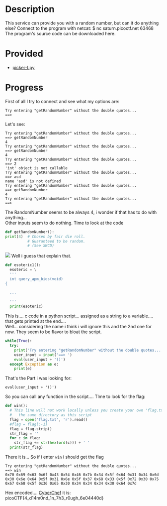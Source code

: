 # Description
This service can provide you with a random number, but can it do anything else?
Connect to the program with netcat:
$ nc saturn.picoctf.net 63468
The program's source code can be downloaded here.

# Provided
- [picker-I.py](.prov/400-picker-I.py)

# Progress
First of all I try to connect and see what my options are:
~~~
Try entering "getRandomNumber" without the double quotes...
==>
~~~
Let's see:
~~~
Try entering "getRandomNumber" without the double quotes...
==> getRandomNumber
4
Try entering "getRandomNumber" without the double quotes...
==> getRandomNumber
4
Try entering "getRandomNumber" without the double quotes...
==> 2
'int' object is not callable
Try entering "getRandomNumber" without the double quotes...
==> asd
name 'asd' is not defined
Try entering "getRandomNumber" without the double quotes...
==> getRandomNumber
4
Try entering "getRandomNumber" without the double quotes...
==>
~~~
The RandomNumber seems to be always 4, i wonder if that has to do with anything...<br>
Other inputs seem to do nothing. Time to look at the code
~~~python
def getRandomNumber():
print(4)  # Chosen by fair die roll.
          # Guaranteed to be random.
          # (See XKCD)
~~~
![](https://imgs.xkcd.com/comics/random_number.png)
Well i guess that explain that.

~~~python
def esoteric1():
  esoteric = \
  '''
  int query_apm_bios(void)
{

  ...
  
  '''
  print(esoteric)
~~~
This is.... c code in a python script... assigned as a string to a variable.... that gets printed at the end....<br>
Well... considering the name i think i will ignore this and the 2nd one for now. They seem to be flavor to bloat the script.
~~~python
while(True):
  try:
    print('Try entering "getRandomNumber" without the double quotes...')
    user_input = input('==> ')
    eval(user_input + '()')
  except Exception as e:
    print(e)
~~~
That's the Part i was looking for:
~~~
eval(user_input + '()')
~~~
So you can call any function in the script.... TIme to look for the flag:
~~~python
def win():
  # This line will not work locally unless you create your own 'flag.txt' in
  #   the same directory as this script
  flag = open('flag.txt', 'r').read()
  #flag = flag[:-1]
  flag = flag.strip()
  str_flag = ''
  for c in flag:
    str_flag += str(hex(ord(c))) + ' '
  print(str_flag)
~~~
There it is... So if i enter `win` i should get the flag
~~~
Try entering "getRandomNumber" without the double quotes...
==> win
0x70 0x69 0x63 0x6f 0x43 0x54 0x46 0x7b 0x34 0x5f 0x64 0x31 0x34 0x6d 0x30 0x6e 0x64 0x5f 0x31 0x6e 0x5f 0x37 0x68 0x33 0x5f 0x72 0x30 0x75 0x67 0x68 0x5f 0x36 0x65 0x30 0x34 0x34 0x34 0x30 0x64 0x7d
~~~
Hex encoded.... [CyberChef](https://gchq.github.io/CyberChef/#recipe=From_Hex('Auto')&input=MHg3MCAweDY5IDB4NjMgMHg2ZiAweDQzIDB4NTQgMHg0NiAweDdiIDB4MzQgMHg1ZiAweDY0IDB4MzEgMHgzNCAweDZkIDB4MzAgMHg2ZSAweDY0IDB4NWYgMHgzMSAweDZlIDB4NWYgMHgzNyAweDY4IDB4MzMgMHg1ZiAweDcyIDB4MzAgMHg3NSAweDY3IDB4NjggMHg1ZiAweDM2IDB4NjUgMHgzMCAweDM0IDB4MzQgMHgzNCAweDMwIDB4NjQgMHg3ZA) it is:<br>
picoCTF{4_d14m0nd_1n_7h3_r0ugh_6e04440d}
